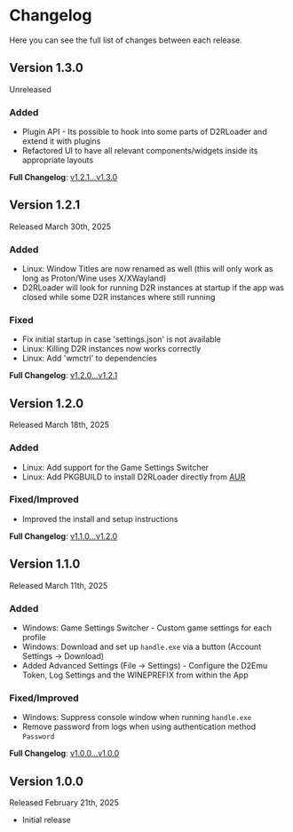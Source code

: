 # Changelog

Here you can see the full list of changes between each release.

## Version 1.3.0

Unreleased

### Added

- Plugin API - Its possible to hook into some parts of D2RLoader and extend it with plugins
- Refactored UI to have all relevant components/widgets inside its appropriate layouts


**Full Changelog**: [v1.2.1...v1.3.0](https://github.com/sh4nks/d2rloader/compare/v1.2.1...main)


## Version 1.2.1

Released March 30th, 2025

### Added

- Linux: Window Titles are now renamed as well (this will only work as long as Proton/Wine uses X/XWayland)
- D2RLoader will look for running D2R instances at startup if the app was closed while some D2R instances where still running

### Fixed

- Fix initial startup in case 'settings.json' is not available
- Linux: Killing D2R instances now works correctly
- Linux: Add 'wmctrl' to dependencies


**Full Changelog**: [v1.2.0...v1.2.1](https://github.com/sh4nks/d2rloader/compare/v1.2.0...v1.2.1)


## Version 1.2.0

Released March 18th, 2025

### Added

- Linux: Add support for the Game Settings Switcher
- Linux: Add PKGBUILD to install D2RLoader directly from [AUR](https://aur.archlinux.org/packages/d2rloader-git)

### Fixed/Improved

- Improved the install and setup instructions


**Full Changelog**: [v1.1.0...v1.2.0](https://github.com/sh4nks/d2rloader/compare/v1.1.0...v1.2.0)


## Version 1.1.0

Released March 11th, 2025

### Added

- Windows: Game Settings Switcher - Custom game settings for each profile 
- Windows: Download and set up ``handle.exe`` via a button (Account Settings -> Download)
- Added Advanced Settings (File -> Settings) - Configure the D2Emu Token, Log Settings and the WINEPREFIX from within the App

### Fixed/Improved

- Windows: Suppress console window when running ``handle.exe``
- Remove password from logs when using authentication method ``Password``


**Full Changelog**: [v1.0.0...v1.0.0](https://github.com/sh4nks/d2rloader/compare/v1.0.0...v1.1.0)


## Version 1.0.0

Released February 21th, 2025

- Initial release
